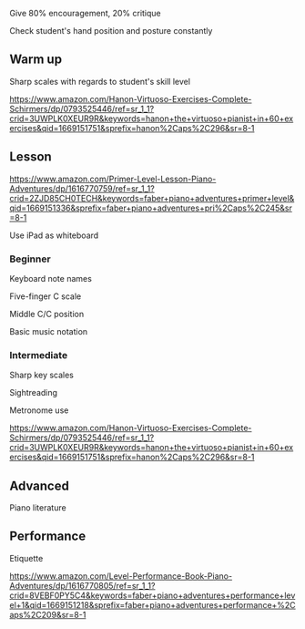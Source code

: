 Give 80% encouragement, 20% critique

Check student's hand position and posture constantly

## Warm up

Sharp scales with regards to student's skill level

https://www.amazon.com/Hanon-Virtuoso-Exercises-Complete-Schirmers/dp/0793525446/ref=sr_1_1?crid=3UWPLK0XEUR9R&keywords=hanon+the+virtuoso+pianist+in+60+exercises&qid=1669151751&sprefix=hanon%2Caps%2C296&sr=8-1

## Lesson

https://www.amazon.com/Primer-Level-Lesson-Piano-Adventures/dp/1616770759/ref=sr_1_1?crid=2ZJD85CH0TECH&keywords=faber+piano+adventures+primer+level&qid=1669151336&sprefix=faber+piano+adventures+pri%2Caps%2C245&sr=8-1

Use iPad as whiteboard

### Beginner

Keyboard note names

Five-finger C scale

Middle C/C position

Basic music notation

### Intermediate

Sharp key scales

Sightreading

Metronome use

https://www.amazon.com/Hanon-Virtuoso-Exercises-Complete-Schirmers/dp/0793525446/ref=sr_1_1?crid=3UWPLK0XEUR9R&keywords=hanon+the+virtuoso+pianist+in+60+exercises&qid=1669151751&sprefix=hanon%2Caps%2C296&sr=8-1

## Advanced

Piano literature

## Performance

Etiquette

https://www.amazon.com/Level-Performance-Book-Piano-Adventures/dp/1616770805/ref=sr_1_1?crid=8VEBF0PY5C4&keywords=faber+piano+adventures+performance+level+1&qid=1669151218&sprefix=faber+piano+adventures+performance+%2Caps%2C209&sr=8-1
